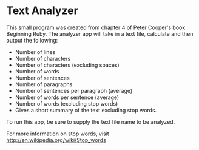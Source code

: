 # Text Analyzer


This small program was created from chapter 4 of Peter Cooper's book Beginning Ruby.
The analyzer app will take in a text file, calculate and then output the following:

- Number of lines
- Number of characters
- Number of characters (excluding spaces)
- Number of words
- Number of sentences
- Number of paragraphs
- Number of sentences per paragraph (average)
- Number of words per sentence (average)
- Number of words (excluding stop words)
- Gives a short summary of the text excluding stop words.

To run this app, be sure to supply the text file name to be analyzed.


For more information on stop words, visit http://en.wikipedia.org/wiki/Stop_words